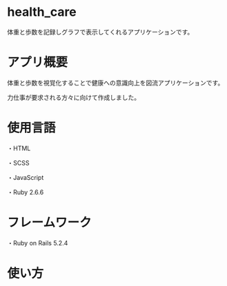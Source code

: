 # health_care
<p>体重と歩数を記録しグラフで表示してくれるアプリケーションです。</p>

<h1>アプリ概要</h1>
<p>体重と歩数を視覚化することで健康への意識向上を図流アプリケーションです。</p>
<p>力仕事が要求される方々に向けて作成しました。</p>

<h1>使用言語</h1>
<p>・HTML</p>
<p>・SCSS</p>
<p>・JavaScript</p>
<p>・Ruby 2.6.6</p>


<h1>フレームワーク</h1>
<p>・Ruby on Rails 5.2.4</p>

<h1>使い方</h1>




